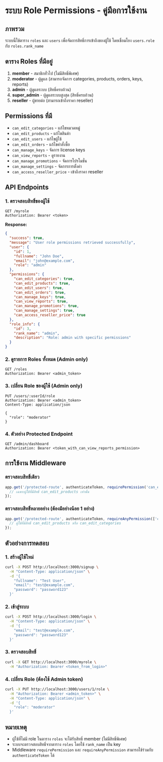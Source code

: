 # ระบบ Role Permissions - คู่มือการใช้งาน

## ภาพรวม
ระบบนี้ใช้ตาราง `roles` และ `users` เพื่อจัดการสิทธิ์การเข้าถึงของผู้ใช้ โดยเชื่อมโยง `users.role` กับ `roles.rank_name`

## ตาราง Roles ที่มีอยู่
1. **member** - สมาชิกทั่วไป (ไม่มีสิทธิ์พิเศษ)
2. **moderator** - ผู้ดูแล (สามารถจัดการ categories, products, orders, keys, reports)
3. **admin** - ผู้ดูแลระบบ (สิทธิ์ครบถ้วน)
4. **super_admin** - ผู้ดูแลระบบสูงสุด (สิทธิ์ครบถ้วน)
5. **reseller** - ผู้ขายต่อ (สามารถเข้าถึงราคา reseller)

## Permissions ที่มี
- `can_edit_categories` - แก้ไขหมวดหมู่
- `can_edit_products` - แก้ไขสินค้า
- `can_edit_users` - แก้ไขผู้ใช้
- `can_edit_orders` - แก้ไขคำสั่งซื้อ
- `can_manage_keys` - จัดการ license keys
- `can_view_reports` - ดูรายงาน
- `can_manage_promotions` - จัดการโปรโมชั่น
- `can_manage_settings` - จัดการการตั้งค่า
- `can_access_reseller_price` - เข้าถึงราคา reseller

## API Endpoints

### 1. ตรวจสอบสิทธิ์ของผู้ใช้
```
GET /myrole
Authorization: Bearer <token>
```

**Response:**
```json
{
  "success": true,
  "message": "User role permissions retrieved successfully",
  "user": {
    "id": 1,
    "fullname": "John Doe",
    "email": "john@example.com",
    "role": "admin"
  },
  "permissions": {
    "can_edit_categories": true,
    "can_edit_products": true,
    "can_edit_users": true,
    "can_edit_orders": true,
    "can_manage_keys": true,
    "can_view_reports": true,
    "can_manage_promotions": true,
    "can_manage_settings": true,
    "can_access_reseller_price": true
  },
  "role_info": {
    "id": 3,
    "rank_name": "admin",
    "description": "Role: admin with specific permissions"
  }
}
```

### 2. ดูรายการ Roles ทั้งหมด (Admin only)
```
GET /roles
Authorization: Bearer <admin_token>
```

### 3. เปลี่ยน Role ของผู้ใช้ (Admin only)
```
PUT /users/:userId/role
Authorization: Bearer <admin_token>
Content-Type: application/json

{
  "role": "moderator"
}
```

### 4. ตัวอย่าง Protected Endpoint
```
GET /admin/dashboard
Authorization: Bearer <token_with_can_view_reports_permission>
```

## การใช้งาน Middleware

### ตรวจสอบสิทธิ์เดียว
```javascript
app.get('/protected-route', authenticateToken, requirePermission('can_edit_products'), (req, res) => {
  // เฉพาะผู้ใช้ที่มีสิทธิ์ can_edit_products เท่านั้น
});
```

### ตรวจสอบสิทธิ์หลายอย่าง (ต้องมีอย่างน้อย 1 อย่าง)
```javascript
app.get('/protected-route', authenticateToken, requireAnyPermission(['can_edit_products', 'can_edit_categories']), (req, res) => {
  // ผู้ใช้ที่มีสิทธิ์ can_edit_products หรือ can_edit_categories
});
```

## ตัวอย่างการทดสอบ

### 1. สร้างผู้ใช้ใหม่
```bash
curl -X POST http://localhost:3000/signup \
  -H "Content-Type: application/json" \
  -d '{
    "fullname": "Test User",
    "email": "test@example.com",
    "password": "password123"
  }'
```

### 2. เข้าสู่ระบบ
```bash
curl -X POST http://localhost:3000/login \
  -H "Content-Type: application/json" \
  -d '{
    "email": "test@example.com",
    "password": "password123"
  }'
```

### 3. ตรวจสอบสิทธิ์
```bash
curl -X GET http://localhost:3000/myrole \
  -H "Authorization: Bearer <token_from_login>"
```

### 4. เปลี่ยน Role (ต้องใช้ Admin token)
```bash
curl -X PUT http://localhost:3000/users/1/role \
  -H "Authorization: Bearer <admin_token>" \
  -H "Content-Type: application/json" \
  -d '{
    "role": "moderator"
  }'
```

## หมายเหตุ
- ผู้ใช้ที่ไม่มี role ในตาราง `roles` จะได้รับสิทธิ์ member (ไม่มีสิทธิ์พิเศษ)
- ระบบจะตรวจสอบสิทธิ์จากตาราง `roles` โดยใช้ `rank_name` เป็น key
- Middleware `requirePermission` และ `requireAnyPermission` สามารถใช้ร่วมกับ `authenticateToken` ได้

